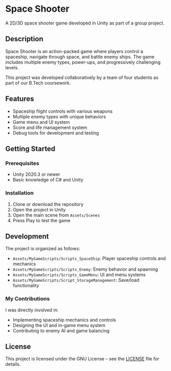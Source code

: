 # Space Shooter

A 2D/3D space shooter game developed in Unity as part of a group project.

## Description

Space Shooter is an action-packed game where players control a spaceship, navigate through space, and battle enemy ships. The game includes multiple enemy types, power-ups, and progressively challenging levels.

This project was developed collaboratively by a team of four students as part of our B.Tech coursework.  

## Features

- Spaceship flight controls with various weapons
- Multiple enemy types with unique behaviors
- Game menu and UI system
- Score and life management system
- Debug tools for development and testing

## Getting Started

### Prerequisites

- Unity 2020.3 or newer
- Basic knowledge of C# and Unity

### Installation

1. Clone or download the repository
2. Open the project in Unity
3. Open the main scene from `Assets/Scenes`
4. Press Play to test the game

## Development

The project is organized as follows:
- `Assets/MyGameScripts/Scripts_SpaceShip`: Player spaceship controls and mechanics
- `Assets/MyGameScripts/Scripts_Enemy`: Enemy behavior and spawning
- `Assets/MyGameScripts/Scripts_GameMenu`: UI and menu systems
- `Assets/MyGameScripts/Script_StorageManagement`: Save/load functionality

### My Contributions
I was directly involved in:
- Implementing spaceship mechanics and controls
- Designing the UI and in-game menu system
- Contributing to enemy AI and game balancing

## License

This project is licensed under the GNU License – see the [LICENSE](LICENSE) file for details.
